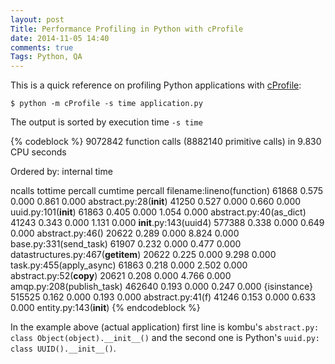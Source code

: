 ```yaml
---
layout: post
Title: Performance Profiling in Python with cProfile
date: 2014-11-05 14:40
comments: true
Tags: Python, QA
---
```


This is a quick reference on profiling Python applications with
[cProfile](https://docs.python.org/2/library/profile.html#module-cProfile):

    $ python -m cProfile -s time application.py

The output is sorted by execution time `-s time`

{% codeblock %}
     9072842 function calls (8882140 primitive calls) in 9.830 CPU seconds

   Ordered by: internal time

   ncalls  tottime  percall  cumtime  percall filename:lineno(function)
    61868    0.575    0.000    0.861    0.000 abstract.py:28(__init__)
    41250    0.527    0.000    0.660    0.000 uuid.py:101(__init__)
    61863    0.405    0.000    1.054    0.000 abstract.py:40(as_dict)
    41243    0.343    0.000    1.131    0.000 __init__.py:143(uuid4)
   577388    0.338    0.000    0.649    0.000 abstract.py:46(<genexpr>)
    20622    0.289    0.000    8.824    0.000 base.py:331(send_task)
    61907    0.232    0.000    0.477    0.000 datastructures.py:467(__getitem__)
    20622    0.225    0.000    9.298    0.000 task.py:455(apply_async)
    61863    0.218    0.000    2.502    0.000 abstract.py:52(__copy__)
    20621    0.208    0.000    4.766    0.000 amqp.py:208(publish_task)
   462640    0.193    0.000    0.247    0.000 {isinstance}
   515525    0.162    0.000    0.193    0.000 abstract.py:41(f)
    41246    0.153    0.000    0.633    0.000 entity.py:143(__init__)
{% endcodeblock %}

In the example above (actual application) first line is kombu's
`abstract.py: class Object(object).__init__()`
and the second one is Python's
`uuid.py: class UUID().__init__()`.
